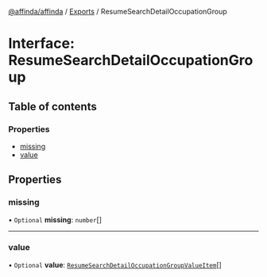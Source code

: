 [@affinda/affinda](../README.md) / [Exports](../modules.md) / ResumeSearchDetailOccupationGroup

# Interface: ResumeSearchDetailOccupationGroup

## Table of contents

### Properties

- [missing](ResumeSearchDetailOccupationGroup.md#missing)
- [value](ResumeSearchDetailOccupationGroup.md#value)

## Properties

### missing

• `Optional` **missing**: `number`[]

___

### value

• `Optional` **value**: [`ResumeSearchDetailOccupationGroupValueItem`](../modules.md#resumesearchdetailoccupationgroupvalueitem)[]
